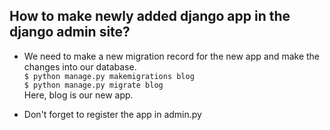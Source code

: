 ## How to make newly added django app in the django admin site?

- We need to make a new migration record for the new app and make the changes into our database.\
`$ python manage.py makemigrations blog`\
`$ python manage.py migrate blog `\
Here, blog is our new app.

- Don't forget to register the app in admin.py